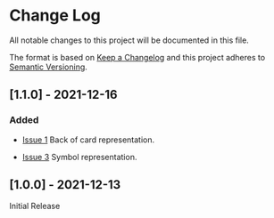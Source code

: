 # Change Log

All notable changes to this project will be documented in this file.
 
The format is based on [Keep a Changelog](http://keepachangelog.com/)
and this project adheres to [Semantic Versioning](http://semver.org/).

## [1.1.0] - 2021-12-16

### Added

- [Issue 1](https://github.com/nashysolutions/PlayingCards/issues/1)
  Back of card representation.

- [Issue 3](https://github.com/nashysolutions/PlayingCards/issues/3)
  Symbol representation.
 
## [1.0.0] - 2021-12-13

Initial Release
